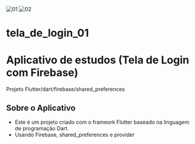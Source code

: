 ![01](https://user-images.githubusercontent.com/87619428/235965273-8ae6462d-fce8-4290-ae63-0ef1c8f9f67b.jpg)
![02](https://user-images.githubusercontent.com/87619428/235965291-f8828558-517e-4424-adc4-fc0a52213be7.jpg)
# tela_de_login_01



# Aplicativo de estudos (Tela de Login com Firebase)

Projeto Flutter/dart/firebase/shared_preferences

## Sobre o Aplicativo

- Este é um projeto criado com o frameork Flutter baseado na linguagem de programação Dart.
- Usando Firebase, shared_preferences e provider
